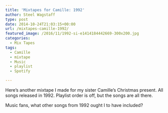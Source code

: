 ```yaml
---
title: 'Mixtapes for Camille: 1992'
author: Steel Wagstaff
type: post
date: 2014-10-24T21:03:15+00:00
url: /mixtapes-camille-1992/
featured_image: /2016/11/1992-si-e1414184442669-300x200.jpg
categories:
  - Mix Tapes
tags:
  - Camille
  - mixtape
  - Music
  - playlist
  - Spotify

---
```

Here&#8217;s another mixtape I made for my sister Camille&#8217;s Christmas present. All songs released in 1992. Playlist order is off, but the songs are all there.

Music fans, what other songs from 1992 ought I to have included?